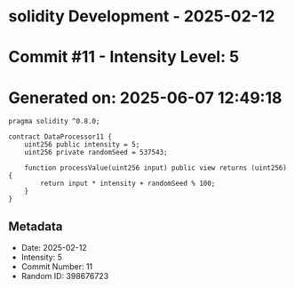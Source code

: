 ﻿# solidity Development - 2025-02-12
# Commit #11 - Intensity Level: 5
# Generated on: 2025-06-07 12:49:18
```solidity
pragma solidity ^0.8.0;

contract DataProcessor11 {
    uint256 public intensity = 5;
    uint256 private randomSeed = 537543;

    function processValue(uint256 input) public view returns (uint256) {
        return input * intensity + randomSeed % 100;
    }
}
```
## Metadata
- Date: 2025-02-12
- Intensity: 5
- Commit Number: 11
- Random ID: 398676723
